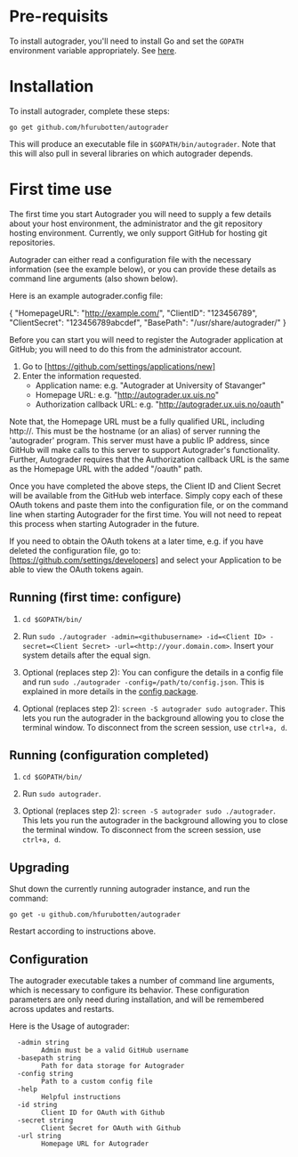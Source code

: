 # Pre-requisits #

To install autograder, you'll need to install Go and set the `GOPATH`
environment variable appropriately. See [here](http://golang.org/doc/install).

# Installation #

To install autograder, complete these steps:

    go get github.com/hfurubotten/autograder

This will produce an executable file in `$GOPATH/bin/autograder`.
Note that this will also pull in several libraries on which autograder depends.

# First time use #

The first time you start Autograder you will need to supply a few details
about your host environment, the administrator and the git repository hosting
environment. Currently, we only support GitHub for hosting git repositories.

Autograder can either read a configuration file with the necessary
information (see the example below), or you can provide these details as
command line arguments (also shown below).

Here is an example autograder.config file:

{
  "HomepageURL": "http://example.com/",
  "ClientID": "123456789",
  "ClientSecret": "123456789abcdef",
  "BasePath": "/usr/share/autograder/"
}

Before you can start you will need to register the Autograder application
at GitHub; you will need to do this from the administrator account.

1. Go to [https://github.com/settings/applications/new]
2. Enter the information requested.
   - Application name: e.g. "Autograder at University of Stavanger"
   - Homepage URL: e.g. "http://autograder.ux.uis.no"
   - Authorization callback URL: e.g. "http://autograder.ux.uis.no/oauth"

Note that, the Homepage URL must be a fully qualified URL, including http://.
This must be the hostname (or an alias) of server running the 'autograder'
program. This server must have a public IP address, since GitHub will make calls
to this server to support Autograder's functionality. Further, Autograder
requires that the Authorization callback URL is the same as the Homepage URL
with the added "/oauth" path.

Once you have completed the above steps, the Client ID and Client Secret will be
available from the GitHub web interface. Simply copy each of these OAuth tokens
and paste them into the configuration file, or on the command line when starting
Autograder for the first time. You will not need to repeat this process
when starting Autograder in the future.

If you need to obtain the OAuth tokens at a later time, e.g. if you have deleted
the configuration file, go to: [https://github.com/settings/developers] and
select your Application to be able to view the OAuth tokens again.

## Running (first time: configure) ##

1. `cd $GOPATH/bin/`

2. Run `sudo ./autograder -admin=<githubusername> -id=<Client ID> -secret=<Client Secret> -url=<http://your.domain.com>`. Insert your system details after the equal sign.

3. Optional (replaces step 2): You can configure the details in a config file and
  run `sudo ./autograder -config=/path/to/config.json`. This is explained in
  more details in the [config package](https://github.com/hfurubotten/autograder/tree/master/config).

4. Optional (replaces step 2): `screen -S autograder sudo autograder`. This lets
  you run the autograder in the background allowing you to close the terminal
  window. To disconnect from the screen session, use `ctrl+a, d`.

## Running (configuration completed) ##

1. `cd $GOPATH/bin/`

2. Run `sudo autograder`.

3. Optional (replaces step 2): `screen -S autograder sudo ./autograder`.
   This lets you run the autograder in the background allowing you to close the
   terminal window. To disconnect from the screen session, use `ctrl+a, d`.

## Upgrading ##

Shut down the currently running autograder instance, and run the command:

    go get -u github.com/hfurubotten/autograder

Restart according to instructions above.

## Configuration ##

The autograder executable takes a number of command line arguments, which is
necessary to configure its behavior. These configuration parameters are only
need during installation, and will be remembered across updates and restarts.

Here is the Usage of autograder:

```
  -admin string
    	Admin must be a valid GitHub username
  -basepath string
    	Path for data storage for Autograder
  -config string
    	Path to a custom config file
  -help
    	Helpful instructions
  -id string
    	Client ID for OAuth with Github
  -secret string
    	Client Secret for OAuth with Github
  -url string
    	Homepage URL for Autograder
```
